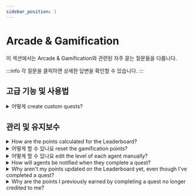 ```yaml
---
sidebar_position: 1
---
```


# Arcade & Gamification

이 섹션에서는 Arcade & Gamification와 관련된 자주 묻는 질문들을 다룹니다.

:::info
각 질문을 클릭하면 상세한 답변을 확인할 수 있습니다.
:::


## 고급 기능 및 사용법

<details>
<summary>어떻게 create custom quests?</summary>

<p><span style="font-size: 16px;">To create custom quests, please navigate to <strong dir="ltr">Admin &gt; Agent Productivity &gt; Arcade &gt; Quests</strong> and choose to either edit the default quests or add new ones of your choice. </span></p><p><span style="font-size: 16px;"><br /></span></p><p><span style="font-size: 16px;"><a href="https://support.freshdesk.com/support/solutions/articles/40870-creating-a-new-quest" target="_blank">This article</a> will give you a step-by-step insight into how you can create new quests.</span></p>

</details>


## 관리 및 유지보수

<details>
<summary>How are the points calculated for the Leaderboard?</summary>

<p><br /></p><p>Every ticket that an agent handles/resolves can help him/her gain points. The number of points to be awarded to agents can be set by the Admin under<span></span><strong dir="ltr">Admin &gt; Agent Productivity &gt; Arcade.</strong></p><p><br /></p><p><strong><img class="fr-dib fr-bordered" src="#" style="width: 546px; height: 239.707px;" /></strong><br /></p><p><br /></p><p><span style="font-size: 16px;">There are four trophies in Freshdesk, that are offered to the agents with the highest number of points in the Leaderboard, each based on different criteria:</span></p><ul><li><span style="font-size: 16px;"><strong>Most Valuable Player:</strong> Agent with the most overall points for the current month.</span></li><li><span style="font-size: 16px;"><strong>Customer 'Wow' Champion:</strong> Agent with the maximum Customer Satisfaction points for the current month.</span></li><li><span style="font-size: 16px;"><strong>Sharpshooter:</strong> Agent with the highest First Call Resolution (ticket was solved with only one interaction between agent and customer) for the current month.</span></li><li><span style="font-size: 16px;"><strong>Speed Racer:</strong> Agent with the maximum points for Fast Resolution (ticket was solved in under an hour) for the current month.</span></li></ul><p><span style="font-size: 16px;"><br /></span></p><p><span style="font-size: 16px;">The Leaderboard is reset on the first of every month so everyone can start over with a clean slate.</span></p><p><br /></p><p><span style="font-size: 16px;">You can have a look at </span><a href="https://support.freshdesk.com/support/solutions/articles/40873-leaderboards-trophies-and-badges" target="_blank"><span style="font-size: 16px;">this article</span></a><span style="font-size: 16px;"> for further information on the leaderboard. </span></p>

</details>

<details>
<summary>어떻게 할 수 있나요 reset the gamification points?</summary>

<p><span style="font-size: 16px;">To reset the points for all the agents, kindly navigate to <strong>Admin &gt; Agent Productivity &gt; Arcade</strong> and choose the Reset button next to the Enable option.</span></p><p><span style="font-size: 16px;"><br /></span></p><p><span style="font-size: 16px;">You can also reset the points individually for each agent under the Agent's profile. </span></p><p><span style="font-size: 16px;"><br /></span></p><p><span style="font-size: 16px;">Here's <a href="https://support.freshdesk.com/support/solutions/articles/213866-resetting-the-points-in-the-arcade" target="_blank">a link to</a> the steps you'll need to do.</span></p>

</details>

<details>
<summary>어떻게 할 수 있나요 edit the level of each agent manually?</summary>

<p><span style="font-size: 16px;">You can override the system and manually set the level of the agent under <strong dir="ltr">Admin &gt; Team &gt; Agents &gt; Edit </strong>(next to the agent's name)<strong></strong>and set the level manually.</span></p>

</details>

<details>
<summary>How will agents be notified when they complete a quest?</summary>

<p style=""><span style="font-size: 16px;">As of now, agents won't receive a notification on completion of a quest. However, they could always navigate to their agent profile and view the badges they've earned over the time.</span></p>

</details>

<details>
<summary>Why aren't my points updated on the Leaderboard yet, even though I've completed a quest?</summary>

<p style=""><span style="font-size: 16px;">The leaderboard is a back-end operation and, as such, takes a while to be updated. There will be a delay in updating points, based on the queue. </span></p><p><span style="font-size: 16px;"><br /></span></p><p style=""><span style="font-size: 16px;">You can rest assured that the points will definitely be updated soon. If the delay is too long, please send an email to </span><a href="mailto:support@freshdesk.com" target="_blank"><span style="font-size: 16px;">support@freshdesk.com</span></a><span style="font-size: 16px;">.</span></p><p style=""><br /></p><p style=""><br /></p><p style=""><span style="font-size: 16px;"><br /></span></p>

</details>

<details>
<summary>Why are the points I previously earned by completing a quest no longer credited to me?</summary>

<p><span style="font-size: 16px;">If the actions that led to you achieving the quest in the first place were later <strong>canceled or nullified,</strong> the points awarded for the quest will be retracted as well.</span></p><p><span style="font-size: 16px;"><br /></span></p><p style=""><span style="font-size: 16px;">For example, if you had a quest to resolve 10 tickets in a day and you did so, you'd be awarded the respective points for that quest. But, at a later point in time, if any one of those tickets is <strong>reopened,</strong> the quest would be canceled and the points removed. </span></p>

</details>


